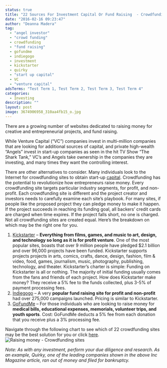 ```yaml
---
status: true
title: "22 Sources For Investment Capital Or Fund Raising  - Crowdfunding"
date: "2016-02-16 09:23:47"
author: "Deanna Madera"
tag:
  - "angel investor"
  - "crowd funding"
  - crowdfunding
  - "fund raising"
  - gofundme
  - indiegogo
  - investment
  - kickstarter
  - quirky
  - "start up capital"
  - VC
  - "venture capital"
adsTerms: "Test Term 1, Test Term 2, Test Term 3, Test Term 4"
categories:
  - Investing
description: ""
layout: post
image: 3674906958_310aa4fb15_o.jpg
---
```


There are a growing number of websites dedicated to raising money for creative and entrepreneurial projects, and fund raising.

While Venture Capital (“VC”) companies invest in multi-million companies that are looking for additional sources of capital, and private high-wealth “Angels” invest in start-up companies as seen in the hit TV Show “The Shark Tank,” VC’s and Angels take ownership in the companies they are investing, and many times they want the controlling interest.

There are other alternatives to consider. Many individuals look to the Internet for crowdfunding sites to obtain start-up [capital](/finding-the-money-to-start-your-investment-portfolio). Crowdfunding has the potential to revolutionize how entrepreneurs raise money. Every crowdfunding site targets particular industry segments, for profit, and non-profit. Each crowdfunding site is different and the project creator and investors needs to carefully examine each site’s playbook. For many sites, if people like the proposed project they can pledge money to make it happen. If the project succeeds in reaching its funding goal, all backers’ credit cards are charged when time expires. If the project falls short, no one is charged. Not all crowdfunding sites are created equal. Here’s the breakdown on which may be the right one for you.

1. [Kickstarter](https://www.kickstarter.com/?ref=nav) – **Everything from films, games, and music to art, design, and technology so long as it is for profit venture**. One of the most popular sites, boasts that over 9 million people have pledged $2.1 billion and over 96,000 projects have been funded. Kickstarter supports projects projects in arts, comics, crafts, dance, design, fashion, film &amp; video, food, games, journalism, music, photography, publishing, technology, and theater. Kickstarter’s charter is simple: Funding on Kickstarter is all or nothing. The majority of initial funding usually comes from the fans and friends of each project. How does Kickstarter make money? They receive a 5% fee to the funds collected, plus 3-5% of payment processing fees.
2. [Indiegogo](https://www.indiegogo.com/about/our-story) – A very **popular fund raising site for profit and non-profit** had over 275,000 campaigns launched. Pricing is similar to Kickstarter.
3. [GoFundMe](https://www.gofundme.com/) – For those individuals who are looking to raise money for **medical bills, educational expenses, memorials, volunteer trips, and youth sports**. Cost: GoFundMe deducts a 5% fee from each donation that you receive plus a 3% processing fee.

Navigate through the following chart to see which of 22 crowdfunding sites may be the best solution for you or click [here](https://www.inc.com/magazine/201306/eric-markowitz/how-to-choose-a-crowdfunder.html).![Raising money - Crowdfunding sites](/posts/inc-magazine-crowdfunding-infographic-june-2013_26652-807x1024.jpg)

_Note: As with any investment, perform your due diligence and research. As an example, Quirky, one of the leading companies shown in the above Inc Magazine article, ran out of money and filed for bankruptcy._
